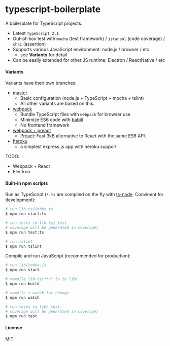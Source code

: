 # typescript-boilerplate

A boilerplate for TypeScript projects.

- Latest `TypeScript 2.1`
- Out-of-box test with `mocha` (test framework) / `istanbul` (code coverage) / `chai` (assertion)
- Supports various JavaScript environment: node.js / browser / etc
    - see **Variants** for detail
- Can be easily extended for other JS runtime: Electron / ReactNative / etc

#### Variants

Variants have their own branches:

- [master](https://github.com/jokester/typescript-boilerplate/tree/master)
    - Basic configuration (node.js + TypeScript + mocha + tslint)
    - All other variants are based on this.
- [webpack](https://github.com/jokester/typescript-boilerplate/tree/webpack)
    - Bundle TypeScript files with `webpack` for browser use
    - Minimize ES6 code with [babili](https://github.com/babel/babili)
    - No frontend framework
- [webpack + preact](https://github.com/jokester/typescript-boilerplate/tree/webpack-preact)
    - [Preact](https://preactjs.com/): Fast 3kB alternative to React with the same ES6 API.
- [heroku](https://github.com/jokester/typescript-boilerplate/tree/heroku)
    - a simplest express.js app with heroku support

TODO:
- Webpack + React
- Electron

#### Built-in npm scripts

Run as TypeScript (`*.ts` are compiled on the fly with [ts-node](https://github.com/TypeStrong/ts-node). Convinent for development):

```bash
# run lib-ts/index.ts
$ npm run start:ts

# run tests in lib-ts/_test_
# coverage will be generated in coverage/
$ npm run test:ts

# run tslint
$ npm run tslint
```

Compile and run JavaScript (recommended for production):

```bash
# run lib/index.js
$ npm run start

# compile lib-ts/**/*.ts to lib/
$ npm run build

# compile + watch for change
$ npm run watch

# run tests in lib/_test_
# coverage will be generated in coverage/
$ npm run test
```

#### License

MIT

